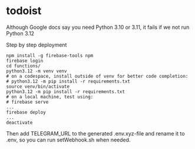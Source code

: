 # todoist

Although Google docs say you need Python 3.10 or 3.11, it fails if we not run Python 3.12

Step by step deployment
```
npm install -g firebase-tools npm
firebase login
cd functions/
python3.12 -m venv venv
# on a codespace, install outside of venv for better code completion:
# python3.12 -m pip install -r requirements.txt
source venv/bin/activate
python3.12 -m pip install -r requirements.txt
# on a local machine, test using:
# firebase serve
...
firebase deploy
...
deactivate
```

Then add TELEGRAM_URL to the generated .env.xyz-file and rename it to .env, so you can run setWebhook.sh when needed.